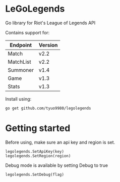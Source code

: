 # LeGoLegends
Go library for Riot's League of Legends API

Contains support for:

| Endpoint  | Version |
| --------- | ------- |
| Match     | v2.2    |
| MatchList | v2.2    |
| Summoner  | v1.4    |
| Game      | v1.3    |
| Stats     | v1.3    |

Install using:
```
go get github.com/tyuo9980/legolegends
```

# Getting started
Before using, make sure an api key and region is set.
```
legolegends.SetApiKey(key)
legolegends.SetRegion(region)
```

Debug mode is available by setting Debug to true
```
legolegends.SetDebug(flag)
```

